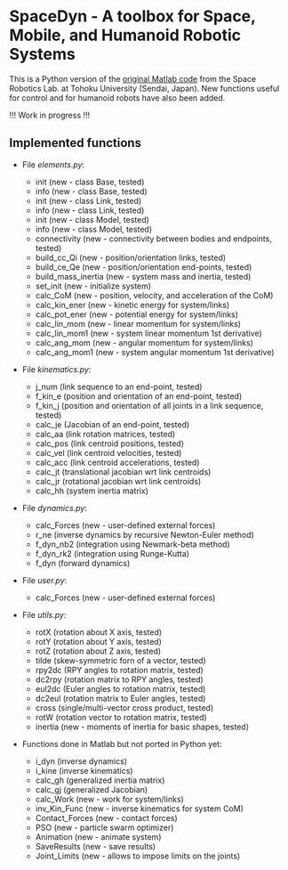 # SpaceDyn - A toolbox for Space, Mobile, and Humanoid Robotic Systems

This is a Python version of the [original Matlab code](http://www.astro.mech.tohoku.ac.jp/spacedyn/) from the Space Robotics Lab. at Tohoku University (Sendai, Japan). New functions useful for control and for humanoid robots have also been added.

!!! Work in progress !!!

## Implemented functions

- File *elements.py*:
  - init (new - class Base, tested)
  - info (new - class Base, tested)
  - init (new - class Link, tested)
  - info (new - class Link, tested)
  - init (new - class Model, tested)
  - info (new - class Model, tested)
  - connectivity (new - connectivity between bodies and endpoints, tested)
  - build_cc_Qi (new - position/orientation links, tested)
  - build_ce_Qe (new - position/orientation end-points, tested)
  - build_mass_inertia (new - system mass and inertia, tested)
  - set_init (new - initialize system)
  - calc_CoM (new - position, velocity, and acceleration of the CoM)
  - calc_kin_ener (new - kinetic energy for system/links)
  - calc_pot_ener (new - potential energy for system/links)
  - calc_lin_mom (new - linear momentum for system/links)
  - calc_lin_mom1 (new - system linear momentum 1st derivative)
  - calc_ang_mom (new - angular momentum for system/links)
  - calc_ang_mom1 (new - system angular momentum 1st derivative)

- File *kinematics.py*:
  - j_num (link sequence to an end-point, tested)
  - f_kin_e (position and orientation of an end-point, tested)
  - f_kin_j (position and orientation of all joints in a link sequence, tested)
  - calc_je (Jacobian of an end-point, tested)
  - calc_aa (link rotation matrices, tested)
  - calc_pos (link centroid positions, tested)
  - calc_vel (link centroid velocities, tested)
  - calc_acc (link centroid accelerations, tested)
  - calc_jt (translational jacobian wrt link centroids)
  - calc_jr (rotational jacobian wrt link centroids)
  - calc_hh (system inertia matrix)

- File *dynamics.py*:
  - calc_Forces (new - user-defined external forces)
  - r_ne (inverse dynamics by recursive Newton-Euler method)
  - f_dyn_nb2 (integration using Newmark-beta method)
  - f_dyn_rk2 (integration using Runge-Kutta)
  - f_dyn (forward dynamics)

- File *user.py*:
  - calc_Forces (new - user-defined external forces)

- File *utils.py*:
  - rotX (rotation about X axis, tested)
  - rotY (rotation about Y axis, tested)
  - rotZ (rotation about Z axis, tested)
  - tilde (skew-symmetric forn of a vector, tested)
  - rpy2dc (RPY angles to rotation matrix, tested)
  - dc2rpy (rotation matrix to RPY angles, tested)
  - eul2dc (Euler angles to rotation matrix, tested)
  - dc2eul (rotation matrix to Euler angles, tested)
  - cross (single/multi-vector cross product, tested)
  - rotW (rotation vector to rotation matrix, tested)
  - inertia (new - moments of inertia for basic shapes, tested)

- Functions done in Matlab but not ported in Python yet:
  - i_dyn (inverse dynamics)
  - i_kine (inverse kinematics)
  - calc_gh (generalized inertia matrix)
  - calc_gj (generalized Jacobian)
  - calc_Work (new - work for system/links)
  - inv_Kin_Func (new - inverse kinematics for system CoM)
  - Contact_Forces (new - contact forces)
  - PSO (new - particle swarm optimizer)
  - Animation (new - animate system)
  - SaveResults (new - save results)
  - Joint_Limits (new - allows to impose limits on the joints)
